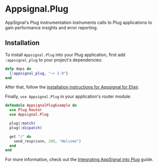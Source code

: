 # Appsignal.Plug

AppSignal's Plug instrumentation instruments calls to Plug applications to
gain performance insights and error reporting.

## Installation

To install `Appsignal.Plug` into your Plug application, first add
`:appsignal_plug` to your project's dependencies:

``` elixir
defp deps do
  {:appsignal_plug, "~> 2.0"}
end
```

After that, follow the [installation instructions for Appsignal for
Elixir](https://docs.appsignal.com/elixir/installation/).

Finally, `use Appsignal.Plug` in your application's router module:

``` elixir
defmodule AppsignalPlugExample do
  use Plug.Router
  use Appsignal.Plug

  plug(:match)
  plug(:dispatch)

  get "/" do
    send_resp(conn, 200, "Welcome")
  end
end
```

For more information, check out the [Integrating AppSignal into
Plug](https://docs.appsignal.com/elixir/integrations/plug.html) guide.
